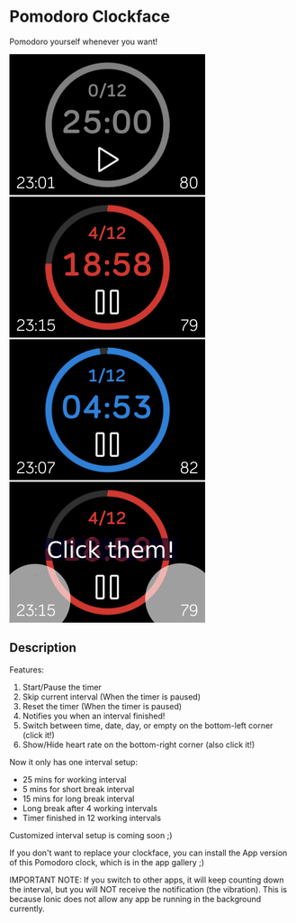 # Pomodoro Clockface

Pomodoro yourself whenever you want!

![](./release/1.1.0/screenshots/idle-time-hr.png)
![](./release/1.1.0/screenshots/working-time-hr.png)
![](./release/1.1.0/screenshots/short-break-time-hr.png)
![](./release/1.1.0/screenshots/time-stat-click.png)

## Description

Features:

1. Start/Pause the timer
2. Skip current interval (When the timer is paused)
3. Reset the timer (When the timer is paused)
4. Notifies you when an interval finished!
5. Switch between time, date, day, or empty on the bottom-left corner (click it!)
6. Show/Hide heart rate on the bottom-right corner (also click it!)

Now it only has one interval setup:

- 25 mins for working interval
- 5 mins for short break interval
- 15 mins for long break interval
- Long break after 4 working intervals
- Timer finished in 12 working intervals

Customized interval setup is coming soon ;)

If you don't want to replace your clockface, you can install the App version of this Pomodoro clock, which is in the app gallery ;)

IMPORTANT NOTE: If you switch to other apps, it will keep counting down the interval, but you will NOT receive the notification (the vibration). This is because Ionic does not allow any app be running in the background currently.
